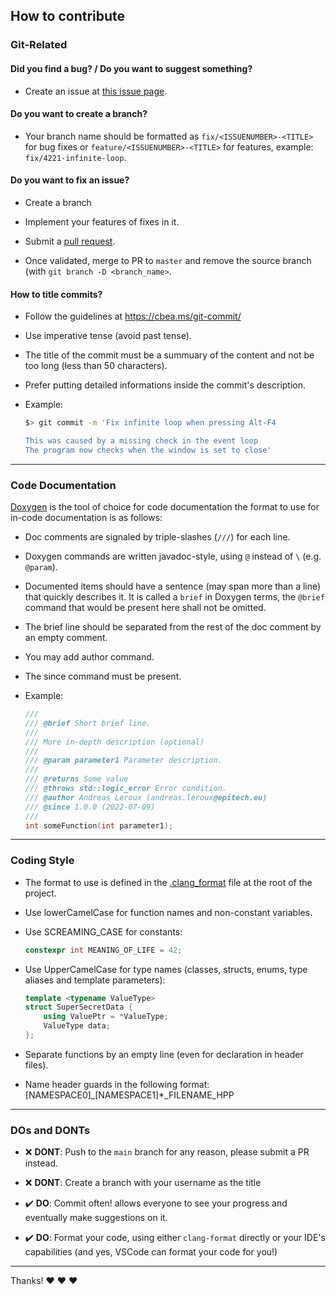 ## How to contribute

### Git-Related

#### **Did you find a bug?** / **Do you want to suggest something?**

- Create an issue at [this issue page](https://github.com/AndreasLrx/ecstasy/issues).

#### **Do you want to create a branch?**

- Your branch name should be formatted as `fix/<ISSUENUMBER>-<TITLE>` for bug fixes or `feature/<ISSUENUMBER>-<TITLE>` for features, example: `fix/4221-infinite-loop`.

#### **Do you want to fix an issue?**

- Create a branch

- Implement your features of fixes in it.

- Submit a [pull request](https://github.com/AndreasLrx/ecstasy/pulls).

- Once validated, merge to PR to `master` and remove the source branch (with `git branch -D <branch_name>`.

#### **How to title commits?**

- Follow the guidelines at https://cbea.ms/git-commit/

- Use imperative tense (avoid past tense).

- The title of the commit must be a summuary of the content and not be too long (less than 50 characters).

- Prefer putting detailed informations inside the commit's description.

- Example:

  ```sh
  $> git commit -m 'Fix infinite loop when pressing Alt-F4

  This was caused by a missing check in the event loop
  The program now checks when the window is set to close'
  ```

---

### Code Documentation

[Doxygen](https://doxygen.nl/) is the tool of choice for code documentation the format to use for in-code documentation is as follows:

- Doc comments are signaled by triple-slashes (`///`) for each line.

- Doxygen commands are written javadoc-style, using `@` instead of `\` (e.g. `@param`).

- Documented items should have a sentence (may span more than a line) that quickly describes it.
  It is called a `brief` in Doxygen terms, the `@brief` command that would be present here shall not be omitted.

- The brief line should be separated from the rest of the doc comment by an empty comment.

- You may add author command.

- The since command must be present.

- Example:
  ```cpp
  ///
  /// @brief Short brief line.
  ///
  /// More in-depth description (optional)
  ///
  /// @param parameter1 Parameter description.
  ///
  /// @returns Some value
  /// @throws std::logic_error Error condition.
  /// @author Andreas Leroux (andreas.leroux@epitech.eu)
  /// @since 1.0.0 (2022-07-09)
  ///
  int someFunction(int parameter1);
  ```

---

### Coding Style

- The format to use is defined in the [.clang_format](https://github.com/AndreasLrx/ecstasy/blob/main/.clang-format) file at the root of the project.

- Use lowerCamelCase for function names and non-constant variables.

- Use SCREAMING_CASE for constants:
  ```cpp
  constexpr int MEANING_OF_LIFE = 42;
  ```
- Use UpperCamelCase for type names (classes, structs, enums, type aliases and template parameters):

  ```cpp
  template <typename ValueType>
  struct SuperSecretData {
      using ValuePtr = *ValueType;
      ValueType data;
  };
  ```

- Separate functions by an empty line (even for declaration in header files).

- Name header guards in the following format: [NAMESPACE0]\_[NAMESPACE1]\*\_FILENAME_HPP

---

### **DOs and DONTs**

- :x: **DONT**: Push to the `main` branch for any reason, please submit a PR instead.

- :x: **DONT**: Create a branch with your username as the title

- :heavy_check_mark: **DO**: Commit often! allows everyone to see your progress and eventually make suggestions on it.

- :heavy_check_mark: **DO**: Format your code, using either `clang-format` directly or your IDE's capabilities (and yes, VSCode can format your code for you!)

---

Thanks! :heart: :heart: :heart:
